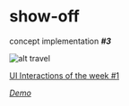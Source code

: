 # show-off
concept implementation ***#3***

![alt travel](https://cdn-images-1.medium.com/max/1600/1*TrXtD5MWGEtxZmyFJvt4bA.gif)

<a href="https://medium.muz.li/ui-interactions-of-the-week-52-d946a7b30805" target="_blank">UI Interactions of the week #1</a>

<em><a href="https://dhirajsharma.in" target="_blank">Demo</a></em>